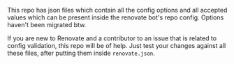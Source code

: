 This repo has json files which contain all the config options and all accepted values which can be present inside the renovate bot's repo config. Options haven't been migrated btw.

If you are new to Renovate and a contributor to an issue that is related to config validation, this repo will be of help. Just test your changes against all these files, after putting them inside `renovate.json`.
